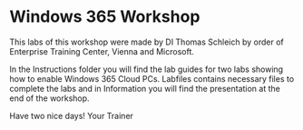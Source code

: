 # Windows 365 Workshop

This labs of this workshop were made by DI Thomas Schleich by order of Enterprise Training Center, Vienna and Microsoft.

In the Instructions folder you will find the lab guides for two labs showing how to enable Windows 365 Cloud PCs. Labfiles contains necessary files to complete the labs and in Information you will find the presentation at the end of the workshop.

Have two nice days!
Your Trainer